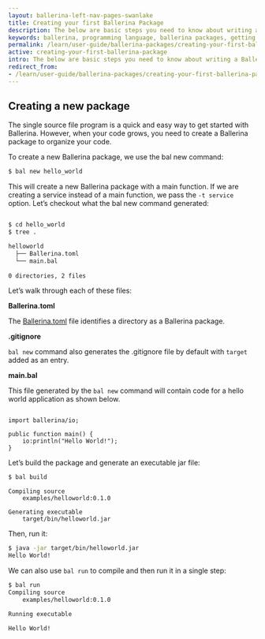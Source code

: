 ```yaml
---
layout: ballerina-left-nav-pages-swanlake
title: Creating your first Ballerina Package
description: The below are basic steps you need to know about writing a Ballerina packages. It also introduces the package-related commands in the `bal` command-line tool.
keywords: ballerina, programming language, ballerina packages, getting started
permalink: /learn/user-guide/ballerina-packages/creating-your-first-ballerina-package/
active: creating-your-first-ballerina-package
intro: The below are basic steps you need to know about writing a Ballerina packages. It also introduces the package-related commands in the `bal` command-line tool.
redirect_from:
- /learn/user-guide/ballerina-packages/creating-your-first-ballerina-package
---
```


## Creating a new package

The single source file program is a quick and easy way to get started with Ballerina. However, when your code grows, you need to create a Ballerina package to organize your code.

To create a new Ballerina package, we use the bal new command:

```bash
$ bal new hello_world
```

This will create a new Ballerina package with a main function. If we are creating a service instead of a main function, we pass the `-t service` option.
Let’s checkout what the bal new command generated:
```bash

$ cd hello_world
$ tree .
```

```bash
helloworld
  ├── Ballerina.toml
  └── main.bal
    
0 directories, 2 files
```

Let’s walk through each of these files:

**Ballerina.toml**

The [Ballerina.toml](/learn/user-guide/ballerina-packages/package-layout#ballerinatoml) file identifies a directory as a Ballerina package.

**.gitignore**

`bal new` command also generates the .gitignore file by default with `target` added as an entry.

**main.bal**

This file generated by the `bal new` command will contain code for a hello world application as shown below.

```bal

import ballerina/io;  

public function main() { 
    io:println("Hello World!"); 
}

```

Let’s build the package and generate an executable jar file:

```bash
$ bal build
````

```bal
Compiling source
 	examples/helloworld:0.1.0 

Generating executable
    target/bin/helloworld.jar
```

Then, run it:

```bash
$ java -jar target/bin/helloworld.jar
Hello World!
```

We can also use `bal run` to compile and then run it in a single step:
```bash
$ bal run
Compiling source
    examples/helloworld:0.1.0

Running executable

Hello World!
```
